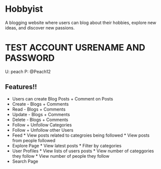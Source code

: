 # Hobbyist
A blogging website where users can blog about their hobbies, explore new
ideas, and discover new passions.

# TEST ACCOUNT USRENAME AND PASSWORD
U: peach
P: @Peach12
        
## Features!!
* Users can create Blog Posts + Comment on Posts
* Create - Blogs + Comments
* Read - Blogs + Comments
* Update - Blogs + Comments
* Delete - Blogs + Comments
* Follow + Unfollow Categories
* Follow + Unfollow other Users
* Feed
        * View posts related to categroies being followed
        * View posts from people followed
* Explore Page
        * View latest posts
        * Filter by categories
* User Profiles
        * View lists of users posts
        * View number of categgories they follow
        * View number of people they follow
* Search Page

